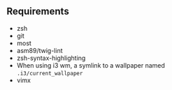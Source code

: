 ## Requirements

- zsh
- git
- most
- asm89/twig-lint
- zsh-syntax-highlighting
- When using i3 wm, a symlink to a wallpaper named `.i3/current_wallpaper`
- vimx
